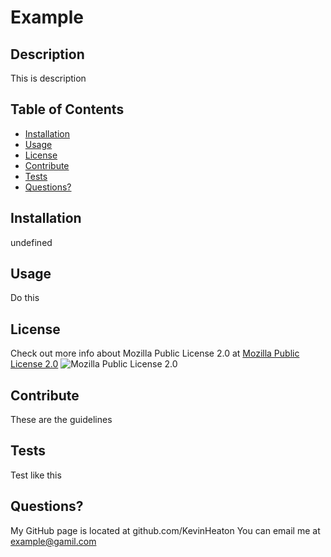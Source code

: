 # Example

  ## Description
  This is description

  ## Table of Contents
  - [Installation](#installation)
  - [Usage](#usage)
  - [License](#License)
  - [Contribute](#Contribute)
  - [Tests](#Tests)
  - [Questions?](#Questions?)

  ## Installation
  undefined

  ## Usage
  Do this

  ## License 
  Check out more info about Mozilla Public License 2.0 at  [Mozilla Public License 2.0](https://choosealicense.com/licenses/mpl-2.0/)
  ![Mozilla Public License 2.0](https://img.shields.io/badge/license-Mozilla%20Public%20License%202.0-green)

  ## Contribute
  These are the guidelines

  ## Tests
  Test like this

  ## Questions?
  My GitHub page is located at github.com/KevinHeaton
  You can email me at example@gamil.com


